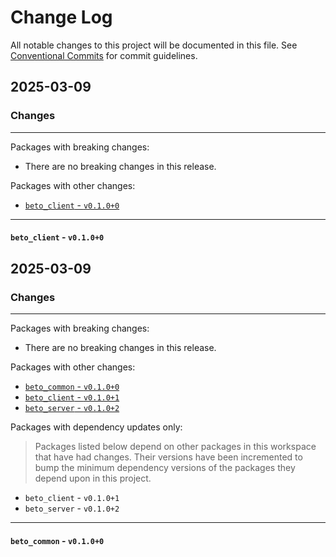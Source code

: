 # Change Log

All notable changes to this project will be documented in this file.
See [Conventional Commits](https://conventionalcommits.org) for commit guidelines.

## 2025-03-09

### Changes

---

Packages with breaking changes:

 - There are no breaking changes in this release.

Packages with other changes:

 - [`beto_client` - `v0.1.0+0`](#beto_client---v0100)

---

#### `beto_client` - `v0.1.0+0`


## 2025-03-09

### Changes

---

Packages with breaking changes:

 - There are no breaking changes in this release.

Packages with other changes:

 - [`beto_common` - `v0.1.0+0`](#beto_common---v0100)
 - [`beto_client` - `v0.1.0+1`](#beto_client---v0101)
 - [`beto_server` - `v0.1.0+2`](#beto_server---v0102)

Packages with dependency updates only:

> Packages listed below depend on other packages in this workspace that have had changes. Their versions have been incremented to bump the minimum dependency versions of the packages they depend upon in this project.

 - `beto_client` - `v0.1.0+1`
 - `beto_server` - `v0.1.0+2`

---

#### `beto_common` - `v0.1.0+0`

